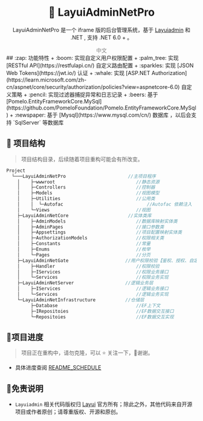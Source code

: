 <h1 align="center" >🐌 LayuiAdminNetPro </h1>  

<div align="center"> 
<p> LayuiAdminNetPro 是一个 iframe 版的后台管理系统，基于  <a target="_blank" href="http://layui.org.cn/layuiadmin/index.html#get" >Layuiadmin</a> 和 .NET , 支持 .NET 6.0 + 。</p>
</div>


<div align="center" style="color:gray"> 
    中文 
</div>
## :zap: 功能特性
+ :boom: 实现自定义用户权限配置  
+ :palm_tree: 实现 [RESTful API](https://restfulapi.cn/) 自定义路由配置  
+ :sparkles: 实现 [JSON Web Tokens](https://jwt.io/) 认证  
+ :whale: 实现 [ASP.NET Authorization](https://learn.microsoft.com/zh-cn/aspnet/core/security/authorization/policies?view=aspnetcore-6.0) 自定义策略  
+ :pencil: 实现过滤器捕捉异常和日志记录  
+ :beers: 基于 [Pomelo.EntityFrameworkCore.MySql](https://github.com/PomeloFoundation/Pomelo.EntityFrameworkCore.MySql)   
+ :newspaper: 基于 [Mysql](https://www.mysql.com/cn/) 数据库 ，以后会支持 `SqlServer`  等数据库  

## :page_facing_up: ​项目结构

> 项目结构目录，后续随着项目重构可能会有所改变。

```C#
Project 
  └───LayuiAdminNetPro                       //主项目程序
    │    ├─wwwroot                           	//静态资源                
    │    ├─Controllers                       	//控制器
    │    ├─Models                            	//视图模型
    │    ├─Utilities                         	//公用类
    │    │	└─Autofac                        		//Autofac 依赖注入
    │    └─Views                             	//视图
    ├─LayuiAdminNetCore                      //实体类库
    │    ├─AdminModels  				     	//数据库映射实体类
    │    ├─AdminPages                        	//接口参数类
    │    ├─Appsettings                       	//项目配置映射实体类
    │    ├─AuthorizationModels               	//权限相关类
    │    ├─Constants                         	//常量
    │    ├─Enums                                //枚举
    │    └─Pages                                //分页
    ├─LayuiAdminNetGate                     //用户权限校验【鉴权、授权、自定义策略扩展】
    │    ├─Handler  							//权限校验
    │    ├─IServices                            //权限业务接口
    │    └─Services                             //权限业务实现
    ├─LayuiAdminNetServer                   //逻辑业务层
    │    ├─IServices                        	//逻辑业务接口
    │    └─Services                         	//逻辑业务实现
    └─LayuiAdminNetInfrastructure           //仓储层
         ├─Database								//EF上下文
         ├─IRepositoies							//EF数据交互接口
         └─Repositoies                          //EF数据交互实现
```

## :construction_worker:项目进度

> 项目正在重构中，请勿克隆，可以 :star: 关注一下，:pray:谢谢。

+ 具体进度查阅 [README_SCHEDULE](./README_SCHEDULE.md)

## :rainbow:免责说明

+ `Layuiadmin`  相关代码版权归 [Layui](https://www.ilayuis.com/) 官方所有；除此之外，其他代码来自开源项目或作者原创；请尊重版权、开源和原创。
